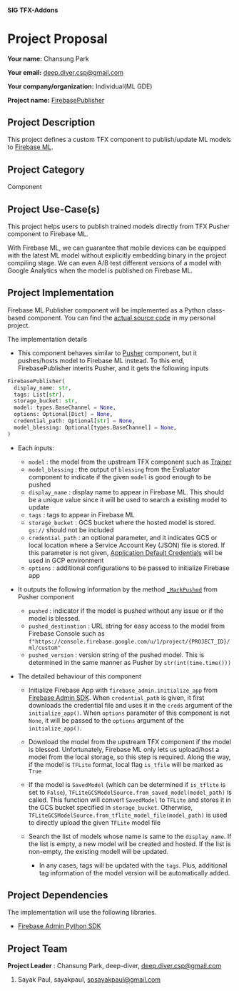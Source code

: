 #### SIG TFX-Addons
# Project Proposal

**Your name:** Chansung Park

**Your email:** deep.diver.csp@gmail.com

**Your company/organization:** Individual(ML GDE)

**Project name:** [FirebasePublisher](https://github.com/tensorflow/tfx-addons/issues/59)

## Project Description
This project defines a custom TFX component to publish/update ML models to [Firebase ML](https://firebase.google.com/products/ml). 

## Project Category
Component

## Project Use-Case(s)
This project helps users to publish trained models directly from TFX Pusher component to Firebase ML. 

With Firebase ML, we can guarantee that mobile devices can be equipped with the latest ML model without explicitly embedding binary in the project compiling stage. We can even A/B test different versions of a model with Google Analytics when the model is published on Firebase ML.

## Project Implementation
Firebase ML Publisher component will be implemented as a Python class-based component. You can find the [actual source code](https://github.com/deep-diver/complete-mlops-system-workflow/tree/feat/firebase-publisher/training_pipeline/pipeline/components/pusher/FirebasePublisher) in my personal project. 

The implementation details
- This component behaves similar to [Pusher](https://www.tensorflow.org/tfx/api_docs/python/tfx/v1/components/Pusher) component, but it pushes/hosts model to Firebase ML instead. To this end, FirebasePublisher interits Pusher, and it gets the following inputs

```python
FirebasePublisher(
  display_name: str,
  tags: List[str],
  storage_bucket: str,
  model: types.BaseChannel = None,
  options: Optional[Dict] = None,
  credential_path: Optional[str] = None,
  model_blessing: Optional[types.BaseChannel] = None,
)
```

- Each inputs:
  - `model` : the model from the upstream TFX component such as [Trainer](https://www.tensorflow.org/tfx/api_docs/python/tfx/v1/components/Trainer)
  - `model_blessing` : the output of `blessing` from the Evaluator component to indicate if the given `model` is good enough to be pushed
  - `display_name` : display name to appear in Firebase ML. This should be a unique value since it will be used to search a existing model to update
  - `tags` : tags to appear in Firebase ML
  - `storage_bucket` : GCS bucket where the hosted model is stored. `gs://` should not be included
  - `credential_path` : an optional parameter, and it indicates GCS or local location where a Service Account Key (JSON) file is stored. If this parameter is not given, [Application Default Credentials](https://cloud.google.com/docs/authentication/production) will be used in GCP environment
  - `options` : additional configurations to be passed to initialize Firebase app

- It outputs the following information by the method [`_MarkPushed`](https://github.com/tensorflow/tfx/blob/3b5290aa77c2df52a4791715cfd761be7696fe81/tfx/components/pusher/executor.py#L222) from Pusher component
  - `pushed` : indicator if the model is pushed without any issue or if the model is blessed.
  - `pushed_destination` : URL string for easy access to the model from Firebase Console such as `f"https://console.firebase.google.com/u/1/project/{PROJECT_ID}/ml/custom"`
  - `pushed_version` : version string of the pushed model. This is determined in the same manner as Pusher by `str(int(time.time()))`

- The detailed behaviour of this component
  - Initialize Firebase App with `firebase_admin.initialize_app` from [Firebase Admin SDK](https://firebase.google.com/docs/admin/setup). When `credential_path` is given, it first downloads the credential file and uses it in the `creds` argument of the `initialize_app()`. When `options` parameter of this component is not `None`, it will be passed to the `options` argument of the `initialize_app()`.
  
  - Download the model from the upstream TFX component if the model is blessed. Unfortunately, Firebase ML only lets us upload/host a model from the local storage, so this step is required. Along the way, if the model is `TFLite` format, local flag `is_tfile` will be marked as `True`
  
  - If the model is `SavedModel` (which can be determined if `is_tflite` is set to `False`), `TFLiteGCSModelSource.from_saved_model(model_path)` is called. This function will convert `SavedModel` to `TFLite` and stores it in the GCS bucket specified in `storage_bucket`. Otherwise, `TFLiteGCSModelSource.from_tflite_model_file(model_path)` is used to directly upload the given `TFLite` model file

  - Search the list of models whose name is same to the `display_name`. If the list is empty, a new model will be created and hosted. If the list is non-empty, the existing modell will be updated. 
    - In any cases, tags will be updated with the `tags`. Plus, additional tag information of the model version will be automatically added.

## Project Dependencies
The implementation will use the following libraries.
- [Firebase Admin Python SDK](https://github.com/firebase/firebase-admin-python)

## Project Team
**Project Leader** : Chansung Park, deep-diver, deep.diver.csp@gmail.com
1. Sayak Paul, sayakpaul, spsayakpaul@gmail.com
